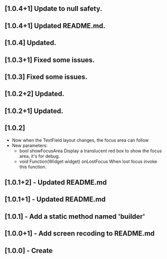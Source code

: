 ## [1.0.4+1] Update to null safety.

## [1.0.4+1] Updated README.md.

## [1.0.4] Updated.

## [1.0.3+1] Fixed some issues.

## [1.0.3] Fixed some issues.

## [1.0.2+2] Updated.

## [1.0.2+1] Updated.

## [1.0.2]
- Now when the TextField layout changes, the focus area can follow
- New parameters:
    - bool showFocusArea
        Display a translucent red box to show the focus area, it's for debug.
    - void Function(Widget widget) onLostFocus 
        When lost focus invoke this function.

## [1.0.1+2] - Updated README.md

## [1.0.1+1] - Updated README.md

## [1.0.1] - Add a static method named 'builder'

## [1.0.0+1] - Add screen recoding to README.md

## [1.0.0] - Create
